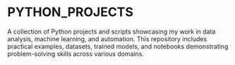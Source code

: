 # PYTHON_PROJECTS
A collection of Python projects and scripts showcasing my work in data analysis, machine learning, and automation. This repository includes practical examples, datasets, trained models, and notebooks demonstrating problem-solving skills across various domains.
